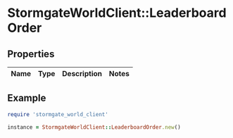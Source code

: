 # StormgateWorldClient::LeaderboardOrder

## Properties

| Name | Type | Description | Notes |
| ---- | ---- | ----------- | ----- |

## Example

```ruby
require 'stormgate_world_client'

instance = StormgateWorldClient::LeaderboardOrder.new()
```

